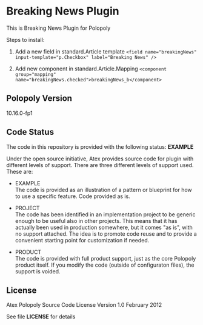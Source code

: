 Breaking News Plugin
===============
This is Breaking News Plugin for Polopoly

Steps to install: 
<br />
1. Add a new field in standard.Article template	
   ```<field name="breakingNews" input-template="p.Checkbox" label="Breaking News" />```
	
2. Add new component in standard.Article.Mapping
   ```<component group="mapping" name="breakingNews.checked">breakingNews_b</component>```

## Polopoly Version
10.16.0-fp1

## Code Status
The code in this repository is provided with the following status: **EXAMPLE**

Under the open source initiative, Atex provides source code for plugin with different levels of support. There are three different levels of support used. These are:

- EXAMPLE  
The code is provided as an illustration of a pattern or blueprint for how to use a specific feature. Code provided as is.

- PROJECT  
The code has been identified in an implementation project to be generic enough to be useful also in other projects. This means that it has actually been used in production somewhere, but it comes "as is", with no support attached. The idea is to promote code reuse and to provide a convenient starting point for customization if needed.

- PRODUCT  
The code is provided with full product support, just as the core Polopoly product itself.
If you modify the code (outside of configuraton files), the support is voided.


## License
Atex Polopoly Source Code License
Version 1.0 February 2012

See file **LICENSE** for details
